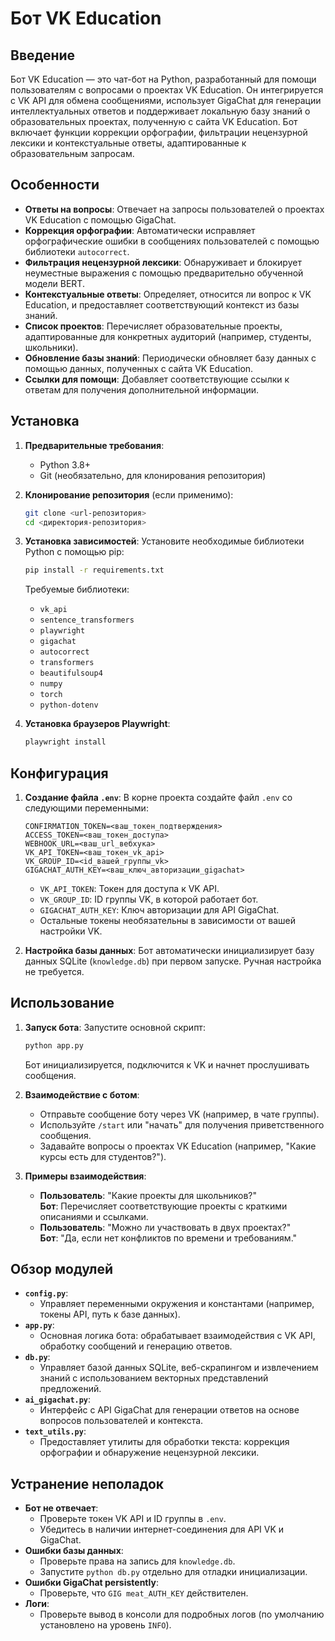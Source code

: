 # Бот VK Education

## Введение
Бот VK Education — это чат-бот на Python, разработанный для помощи пользователям с вопросами о проектах VK Education. Он интегрируется с VK API для обмена сообщениями, использует GigaChat для генерации интеллектуальных ответов и поддерживает локальную базу знаний о образовательных проектах, полученную с сайта VK Education. Бот включает функции коррекции орфографии, фильтрации нецензурной лексики и контекстуальные ответы, адаптированные к образовательным запросам.

## Особенности
- **Ответы на вопросы**: Отвечает на запросы пользователей о проектах VK Education с помощью GigaChat.
- **Коррекция орфографии**: Автоматически исправляет орфографические ошибки в сообщениях пользователей с помощью библиотеки `autocorrect`.
- **Фильтрация нецензурной лексики**: Обнаруживает и блокирует неуместные выражения с помощью предварительно обученной модели BERT.
- **Контекстуальные ответы**: Определяет, относится ли вопрос к VK Education, и предоставляет соответствующий контекст из базы знаний.
- **Список проектов**: Перечисляет образовательные проекты, адаптированные для конкретных аудиторий (например, студенты, школьники).
- **Обновление базы знаний**: Периодически обновляет базу данных с помощью данных, полученных с сайта VK Education.
- **Ссылки для помощи**: Добавляет соответствующие ссылки к ответам для получения дополнительной информации.

## Установка
1. **Предварительные требования**:
   - Python 3.8+
   - Git (необязательно, для клонирования репозитория)

2. **Клонирование репозитория** (если применимо):
   ```bash
   git clone <url-репозитория>
   cd <директория-репозитория>
   ```

3. **Установка зависимостей**:
   Установите необходимые библиотеки Python с помощью pip:
   ```bash
   pip install -r requirements.txt
   ```
   Требуемые библиотеки:
   - `vk_api`
   - `sentence_transformers`
   - `playwright`
   - `gigachat`
   - `autocorrect`
   - `transformers`
   - `beautifulsoup4`
   - `numpy`
   - `torch`
   - `python-dotenv`

4. **Установка браузеров Playwright**:
   ```bash
   playwright install
   ```

## Конфигурация
1. **Создание файла `.env`**:
   В корне проекта создайте файл `.env` со следующими переменными:
   ```
   CONFIRMATION_TOKEN=<ваш_токен_подтверждения>
   ACCESS_TOKEN=<ваш_токен_доступа>
   WEBHOOK_URL=<ваш_url_вебхука>
   VK_API_TOKEN=<ваш_токен_vk_api>
   VK_GROUP_ID=<id_вашей_группы_vk>
   GIGACHAT_AUTH_KEY=<ваш_ключ_авторизации_gigachat>
   ```
   - `VK_API_TOKEN`: Токен для доступа к VK API.
   - `VK_GROUP_ID`: ID группы VK, в которой работает бот.
   - `GIGACHAT_AUTH_KEY`: Ключ авторизации для API GigaChat.
   - Остальные токены необязательны в зависимости от вашей настройки VK.

2. **Настройка базы данных**:
   Бот автоматически инициализирует базу данных SQLite (`knowledge.db`) при первом запуске. Ручная настройка не требуется.

## Использование
1. **Запуск бота**:
   Запустите основной скрипт:
   ```bash
   python app.py
   ```
   Бот инициализируется, подключится к VK и начнет прослушивать сообщения.

2. **Взаимодействие с ботом**:
   - Отправьте сообщение боту через VK (например, в чате группы).
   - Используйте `/start` или "начать" для получения приветственного сообщения.
   - Задавайте вопросы о проектах VK Education (например, "Какие курсы есть для студентов?").

3. **Примеры взаимодействия**:
   - **Пользователь**: "Какие проекты для школьников?"  
     **Бот**: Перечисляет соответствующие проекты с краткими описаниями и ссылками.
   - **Пользователь**: "Можно ли участвовать в двух проектах?"  
     **Бот**: "Да, если нет конфликтов по времени и требованиям."

## Обзор модулей
- **`config.py`**:
  - Управляет переменными окружения и константами (например, токены API, путь к базе данных).
- **`app.py`**:
  - Основная логика бота: обрабатывает взаимодействия с VK API, обработку сообщений и генерацию ответов.
- **`db.py`**:
  - Управляет базой данных SQLite, веб-скрапингом и извлечением знаний с использованием векторных представлений предложений.
- **`ai_gigachat.py`**:
  - Интерфейс с API GigaChat для генерации ответов на основе вопросов пользователей и контекста.
- **`text_utils.py`**:
  - Предоставляет утилиты для обработки текста: коррекция орфографии и обнаружение нецензурной лексики.

## Устранение неполадок
- **Бот не отвечает**:
  - Проверьте токен VK API и ID группы в `.env`.
  - Убедитесь в наличии интернет-соединения для API VK и GigaChat.
- **Ошибки базы данных**:
  - Проверьте права на запись для `knowledge.db`.
  - Запустите `python db.py` отдельно для отладки инициализации.
- **Ошибки GigaChat persistently**:
  - Проверьте, что `GIG meat_AUTH_KEY` действителен.
- **Логи**:
  - Проверьте вывод в консоли для подробных логов (по умолчанию установлено на уровень `INFO`).

